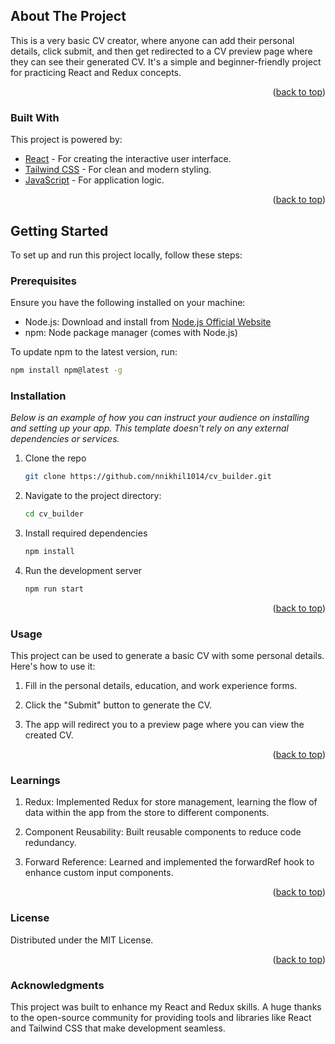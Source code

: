 <!-- ABOUT THE PROJECT -->
## About The Project

This is a very basic CV creator, where anyone can add their personal details, click submit, and then get redirected to a CV preview page where they can see their generated CV. It's a simple and beginner-friendly project for practicing React and Redux concepts.

<p align="right">(<a href="#readme-top">back to top</a>)</p>

### Built With

This project is powered by:

* [React](https://reactjs.org/) - For creating the interactive user interface.
* [Tailwind CSS](https://tailwindcss.com/) - For clean and modern styling.
* [JavaScript](https://developer.mozilla.org/en-US/docs/Web/JavaScript) - For application logic.

<p align="right">(<a href="#readme-top">back to top</a>)</p>

<!-- GETTING STARTED -->
## Getting Started

To set up and run this project locally, follow these steps:

### Prerequisites

Ensure you have the following installed on your machine:

* Node.js: Download and install from [Node.js Official Website](https://nodejs.org/)
* npm: Node package manager (comes with Node.js)

To update npm to the latest version, run:

```bash
npm install npm@latest -g
```

### Installation

_Below is an example of how you can instruct your audience on installing and setting up your app. This template doesn't rely on any external dependencies or services._

1. Clone the repo
   ```sh
   git clone https://github.com/nnikhil1014/cv_builder.git
   ```
2. Navigate to the project directory:
   ```sh
   cd cv_builder
   ```

6. Install required dependencies
   ```sh
   npm install
   ```

5. Run the development server
   ```sh
   npm run start
   ```

<p align="right">(<a href="#readme-top">back to top</a>)</p> 

<!-- USAGE EXAMPLES -->
### Usage
This project can be used to generate a basic CV with some personal details. Here's how to use it:

1. Fill in the personal details, education, and work experience forms.

2. Click the "Submit" button to generate the CV.

3. The app will redirect you to a preview page where you can view the created CV.

<p align="right">(<a href="#readme-top">back to top</a>)</p> 

<!-- What I Learned -->
### Learnings

1. Redux: Implemented Redux for store management, learning the flow of data within the app from the store to different components.
2. Component Reusability: Built reusable components to reduce code redundancy.

3. Forward Reference: Learned and implemented the forwardRef hook to enhance custom input components.


<p align="right">(<a href="#readme-top">back to top</a>)</p> 

<!-- LICENSE -->
### License
Distributed under the MIT License.

<p align="right">(<a href="#readme-top">back to top</a>)</p> 

<!-- ACKNOWLEDGMENTS -->
### Acknowledgments
This project was built to enhance my React and Redux skills. A huge thanks to the open-source community for providing tools and libraries like React and Tailwind CSS that make development seamless.
